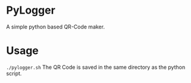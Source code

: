 # PyLogger
A simple python based QR-Code maker.

# Usage
```./pylogger.sh```
The QR Code is saved in the same directory as the python script.
